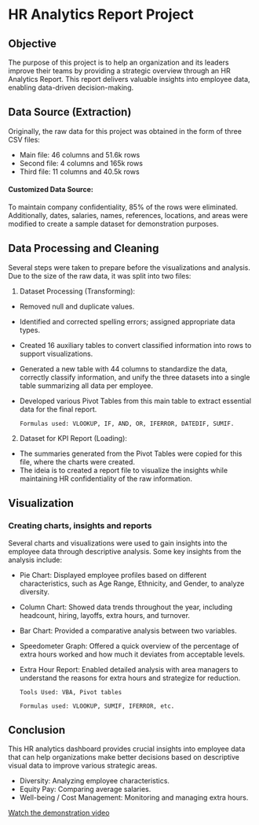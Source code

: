# HR Analytics Report Project

## Objective

The purpose of this project is to help an organization and its leaders improve their teams by providing a strategic overview through an HR Analytics Report. This report delivers valuable insights into employee data, enabling data-driven decision-making.

## Data Source (Extraction)
Originally, the raw data for this project was obtained in the form of three CSV files:
- Main file: 46 columns and 51.6k rows
- Second file: 4 columns and 165k rows
- Third file: 11 columns and 40.5k rows
#### Customized Data Source:
To maintain company confidentiality, 85% of the rows were eliminated. Additionally, dates, salaries, names, references, locations, and areas were modified to create a sample dataset for demonstration purposes.

## Data Processing and Cleaning
Several steps were taken to prepare before the visualizations and analysis. Due to the size of the raw data, it was split into two files:
1. Dataset Processing (Transforming):
 - Removed null and duplicate values.
 - Identified and corrected spelling errors; assigned appropriate data types.
 - Created 16 auxiliary tables to convert classified information into rows to support visualizations.
 - Generated a new table with 44 columns to standardize the data, correctly classify information, and unify the three datasets into a single table summarizing all data per employee.
 - Developed various Pivot Tables from this main table to extract essential data for the final report.
   
    ```Formulas used: VLOOKUP, IF, AND, OR, IFERROR, DATEDIF, SUMIF.```

2. Dataset for KPI Report (Loading):
- The summaries generated from the Pivot Tables were copied for this file, where the charts were created.
- The ideia is to created a report file to visualize the insights while maintaining HR confidentiality of the raw information.
		
## Visualization
### Creating charts, insights and reports
Several charts and visualizations were used to gain insights into the employee data through descriptive analysis. Some key insights from the analysis include:
- Pie Chart: Displayed employee profiles based on different characteristics, such as Age Range, Ethnicity, and Gender, to analyze diversity.
- Column Chart: Showed data trends throughout the year, including headcount, hiring, layoffs, extra hours, and turnover.
- Bar Chart: Provided a comparative analysis between two variables.
- Speedometer Graph: Offered a quick overview of the percentage of extra hours worked and how much it deviates from acceptable levels.
- Extra Hour Report: Enabled detailed analysis with area managers to understand the reasons for extra hours and strategize for reduction.
  
    ```Tools Used: VBA, Pivot tables```
  
    ```Formulas used: VLOOKUP, SUMIF, IFERROR, etc.```
  
## Conclusion
This HR analytics dashboard provides crucial insights into employee data that can help organizations make better decisions based on descriptive visual data to improve various strategic areas.
- Diversity: Analyzing employee characteristics.
- Equity Pay: Comparing average salaries.
- Well-being / Cost Management: Monitoring and managing extra hours.

[Watch the demonstration video](an-hr-report-from-excel/outputs/HR_KPI_Excel_Demonstration.mp4)
